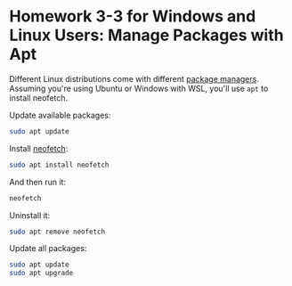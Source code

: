 # Homework 3-3 for Windows and Linux Users: Manage Packages with Apt

Different Linux distributions come with different [package managers](https://en.wikipedia.org/wiki/Package_manager). Assuming you're using Ubuntu or Windows with WSL, you'll use `apt` to install neofetch.

Update available packages:

```sh
sudo apt update
```

Install [neofetch](https://github.com/dylanaraps/neofetch):

```sh
sudo apt install neofetch
```

And then run it:

```sh
neofetch
```

Uninstall it:

```sh
sudo apt remove neofetch
```

Update all packages:

```sh
sudo apt update
sudo apt upgrade
```
